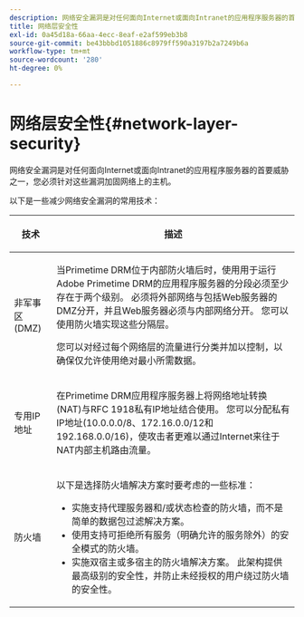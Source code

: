 ```yaml
---
description: 网络安全漏洞是对任何面向Internet或面向Intranet的应用程序服务器的首要威胁之一，您必须针对这些漏洞加固网络上的主机。
title: 网络层安全性
exl-id: 0a45d18a-66aa-4ecc-8eaf-e2af599eb3b8
source-git-commit: be43bbbd1051886c8979ff590a3197b2a7249b6a
workflow-type: tm+mt
source-wordcount: '280'
ht-degree: 0%

---
```


# 网络层安全性{#network-layer-security}

网络安全漏洞是对任何面向Internet或面向Intranet的应用程序服务器的首要威胁之一，您必须针对这些漏洞加固网络上的主机。

以下是一些减少网络安全漏洞的常用技术：

<table frame="all" colsep="1" rowsep="1" class="+ topic/table adobe-d/table " id="table_djf_lhz_n4"> 
 <thead class="- topic/thead "> 
  <tr rowsep="1" class="- topic/row "> 
   <th colname="1" class="- topic/entry entry"> <p class="- topic/p ">技术 </p> </th> 
   <th colname="2" class="- topic/entry entry"> <p class="- topic/p ">描述 </p> </th> 
  </tr> 
 </thead>
 <tbody class="- topic/tbody "> 
  <tr rowsep="1" class="- topic/row "> 
   <td colname="1" class="- topic/entry "> <p class="- topic/p ">非军事区(DMZ) </p> </td> 
   <td colname="2" class="- topic/entry "> <p class="- topic/p ">当Primetime DRM位于内部防火墙后时，使用用于运行Adobe Primetime DRM的应用程序服务器的分段必须至少存在于两个级别。 必须将外部网络与包括Web服务器的DMZ分开，并且Web服务器必须与内部网络分开。 您可以使用防火墙实现这些分隔层。 </p> <p>您可以对经过每个网络层的流量进行分类并加以控制，以确保仅允许使用绝对最小所需数据。 </p> </td> 
  </tr> 
  <tr rowsep="1" class="- topic/row "> 
   <td colname="1" class="- topic/entry "> <p class="- topic/p ">专用IP地址 </p> </td> 
   <td colname="2" class="- topic/entry "> <p class="- topic/p ">在Primetime DRM应用程序服务器上将网络地址转换(NAT)与RFC 1918私有IP地址结合使用。 您可以分配私有IP地址(10.0.0.0/8、172.16.0.0/12和192.168.0.0/16)，使攻击者更难以通过Internet来往于NAT内部主机路由流量。 </p> </td> 
  </tr> 
  <tr rowsep="0" class="- topic/row "> 
   <td colname="1" class="- topic/entry "> <p class="- topic/p ">防火墙 </p> </td> 
   <td colname="2" class="- topic/entry "> <p class="- topic/p ">以下是选择防火墙解决方案时要考虑的一些标准： </p> <p class="- topic/p "> 
     <ul class="- topic/ul " id="ul_wjf_lhz_n4"> 
      <li class="- topic/li " id="li_A620D0B635384590BA7804F9720D04D0">实施支持代理服务器和/或状态检查的防火墙，而不是简单的数据包过滤解决方案。 </li> 
      <li class="- topic/li " id="li_3E4F814A30C047539185C23F4F57C282">使用支持可拒绝所有服务（明确允许的服务除外）的安全模式的防火墙。 </li> 
      <li class="- topic/li " id="li_96160B3F14C4425397F017AF93FABE32">实施双宿主或多宿主的防火墙解决方案。 此架构提供最高级别的安全性，并防止未经授权的用户绕过防火墙的安全性。 </li> 
     </ul> </p> </td> 
  </tr> 
 </tbody> 
</table>
